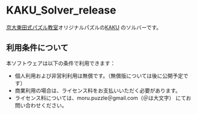 # KAKU_Solver_release

[京大東田式パズル教室](http://higashida-puzzle.galaxy.bindcloud.jp/index.html )オリジナルパズルの[KAKU](http://higashida-puzzle.galaxy.bindcloud.jp/museum.html) のソルバーです。

## 利用条件について
本ソフトウェアは以下の条件で利用できます：
- 個人利用および非営利利用は無償です。（無償版については後に公開予定です）
- 商業利用の場合は、ライセンス料をお支払いいただく必要があります。
- ライセンス料については、moru.puzzle＠gmail.com（＠は大文字） にてお問い合わせください。
